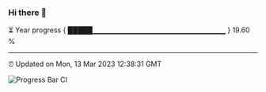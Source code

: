 ### Hi there 👋

⏳ Year progress { █████▁▁▁▁▁▁▁▁▁▁▁▁▁▁▁▁▁▁▁▁▁▁▁▁▁ } 19.60 %

---

⏰ Updated on Mon, 13 Mar 2023 12:38:31 GMT

![Progress Bar CI](https://github.com/ZhaoGui/ZhaoGui/workflows/Progress%20Bar%20CI/badge.svg)
